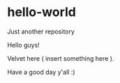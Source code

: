 # hello-world
Just another repository

Hello guys!

Velvet here ( insert something here ).

Have a good day y'all :)
